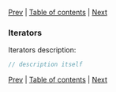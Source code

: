 [Prev](10-Symbol.md) | [Table of contents](https://github.com/gadyonysh/es2015-presentation#ecmascript-2015) | [Next](12-Promises.md)

### Iterators

Iterators description:
```js
// description itself
```

[Prev](10-Symbol.md) | [Table of contents](https://github.com/gadyonysh/es2015-presentation#ecmascript-2015) | [Next](12-Promises.md)